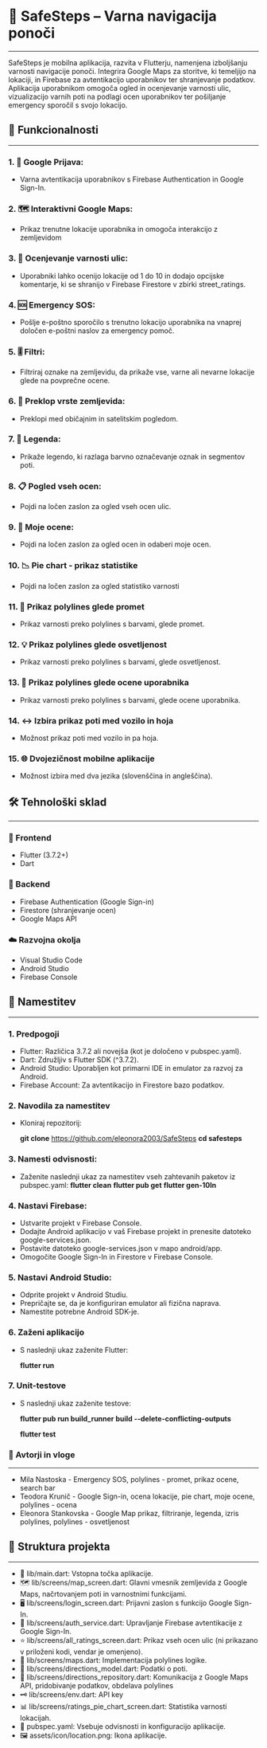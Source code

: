 
# 📝 SafeSteps – Varna navigacija ponoči
---

SafeSteps je mobilna aplikacija, razvita v Flutterju, namenjena izboljšanju varnosti navigacije ponoči. Integrira Google Maps za storitve, ki temeljijo na lokaciji, in Firebase za avtentikacijo uporabnikov ter shranjevanje podatkov. Aplikacija uporabnikom omogoča ogled in ocenjevanje varnosti ulic, vizualizacijo varnih poti na podlagi ocen uporabnikov ter pošiljanje emergency sporočil s svojo lokacijo.



## 🚀 Funkcionalnosti
---

### 1. 🔐 Google Prijava: 
- Varna avtentikacija uporabnikov s Firebase Authentication in Google Sign-In.
### 2. 🗺️ Interaktivni Google Maps: 
- Prikaz trenutne lokacije uporabnika in omogoča interakcijo z zemljevidom
### 3. 🌟 Ocenjevanje varnosti ulic: 
- Uporabniki lahko ocenijo lokacije od 1 do 10 in dodajo opcijske komentarje, ki se shranijo v Firebase Firestore v zbirki street_ratings.
### 4. 🆘 Emergency SOS: 
- Pošlje e-poštno sporočilo s trenutno lokacijo uporabnika na vnaprej določen e-poštni naslov za emergency pomoč.
### 5. 🎚️ Filtri: 
- Filtriraj oznake na zemljevidu, da prikaže vse, varne ali nevarne lokacije glede na povprečne ocene.
### 6. 🔄 Preklop vrste zemljevida: 
- Preklopi med običajnim in satelitskim pogledom.
### 7. 📖 Legenda: 
- Prikaže legendo, ki razlaga barvno označevanje oznak in segmentov poti.
### 8. 📋 Pogled vseh ocen: 
- Pojdi na ločen zaslon za ogled vseh ocen ulic.
### 9. 👤 Moje ocene:
- Pojdi na ločen zaslon za ogled ocen in odaberi moje ocen.
### 10. 📉 Pie chart - prikaz statistike
- Pojdi na ločen zaslon za ogled statistiko varnosti
### 11. 🚗 Prikaz polylines glede promet
- Prikaz varnosti preko polylines s barvami, glede promet.
### 12. 💡 Prikaz polylines glede osvetljenost
- Prikaz varnosti preko polylines s barvami, glede osvetljenost. 
### 13. 👥 Prikaz polylines glede ocene uporabnika
- Prikaz varnosti preko polylines s barvami, glede ocene uporabnika.
### 14. ↔️ Izbira prikaz poti med vozilo in hoja
- Možnost prikaz poti med vozilo in pa hoja.
### 15. 🌐 Dvojezičnost mobilne aplikacije
- Možnost izbira med dva jezika (slovenščina in angleščina).

## 🛠️ Tehnološki sklad 
---
### 📂 Frontend
 - Flutter (3.7.2+)
 - Dart

### 📂 Backend
 - Firebase Authentication (Google Sign-in)
 - Firestore (shranjevanje ocen)
 - Google Maps API

### ☁️ Razvojna okolja
 - Visual Studio Code
 - Android Studio
 - Firebase Console  


## 📲 Namestitev
---
### 1. Predpogoji

- Flutter: Različica 3.7.2 ali novejša (kot je določeno v pubspec.yaml).
- Dart: Združljiv s Flutter SDK (^3.7.2).
- Android Studio: Uporabljen kot primarni IDE in emulator za razvoj za Android.
- Firebase Account: Za avtentikacijo in Firestore bazo podatkov.

### 2. Navodila za namestitev

- Kloniraj repozitorij:

  **git clone** https://github.com/eleonora2003/SafeSteps
  **cd safesteps**

### 3. Namesti odvisnosti:
- Zaženite naslednji ukaz za namestitev vseh zahtevanih paketov iz pubspec.yaml:
   **flutter clean**
   **flutter pub get** 
   **flutter gen-10ln**

### 4. Nastavi Firebase:

- Ustvarite projekt v Firebase Console.
- Dodajte Android aplikacijo v vaš Firebase projekt in prenesite datoteko google-services.json.
- Postavite datoteko google-services.json v mapo android/app.
- Omogočite Google Sign-In in Firestore v Firebase Console.

### 5. Nastavi Android Studio:

- Odprite projekt v Android Studiu.
- Prepričajte se, da je konfiguriran emulator ali fizična naprava.
- Namestite potrebne Android SDK-je. 

### 6. Zaženi aplikacijo

- S naslednji ukaz zaženite Flutter:

  **flutter run** 

### 7. Unit-testove 

- S naslednji ukaz zaženite testove:

   **flutter pub run build_runner build --delete-conflicting-outputs**

   **flutter test**

### 👥 Avtorji in vloge 
---

 - Mila Nastoska - Emergency SOS, polylines - promet, prikaz ocene, search bar
 - Teodora Krunič - Google Sign-in, ocena lokacije, pie chart, moje ocene, polylines - ocena
 - Eleonora Stankovska - Google Map prikaz, filtriranje, legenda, izris polylines, polylines - osvetljenost

## 📁 Struktura projekta
---
- 🎯 lib/main.dart: Vstopna točka aplikacije.
- 🗺️ lib/screens/map_screen.dart: Glavni vmesnik zemljevida z Google Maps, načrtovanjem poti in varnostnimi funkcijami.
- 🖥️ lib/screens/login_screen.dart: Prijavni zaslon s funkcijo Google Sign-In.
- 👤 lib/screens/auth_service.dart: Upravljanje Firebase avtentikacije z Google Sign-In.
- ⭐ lib/screens/all_ratings_screen.dart: Prikaz vseh ocen ulic (ni prikazano v priloženi kodi, vendar je omenjeno).
- 📍 lib/screens/maps.dart: Implementacija polylines logike.
- 🧭 lib/screens/directions_model.dart: Podatki o poti. 
- 🧭 lib/screens/directions_repository.dart: Komunikacija z Google Maps API, pridobivanje podatkov, obdelava polylines
- 🗝️ lib/screens/env.dart: API key
- 📊 lib/screens/ratings_pie_chart_screen.dart: Statistika varnosti lokacijah.
- 📄 pubspec.yaml: Vsebuje odvisnosti in konfiguracijo aplikacije.
- 🖼️ assets/icon/location.png: Ikona aplikacije.


